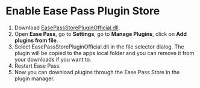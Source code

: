 # Enable Ease Pass Plugin Store

1. Download [EasePassStorePluginOfficial.dll](https://github.com/FrozenAssassine/EasePass/raw/master/Plugins/EasePassStorePluginOfficial.dll).
2. Open **Ease Pass**, go to **Settings**, go to **Manage Plugins**, click on **Add plugins from file**.
3. Select EasePassStorePluginOfficial.dll in the file selector dialog.
The plugin will be copied to the apps local folder and you can remove it from your downloads if you want to.
4. Restart Ease Pass.
5. Now you can download plugins through the Ease Pass Store in the plugin manager.
